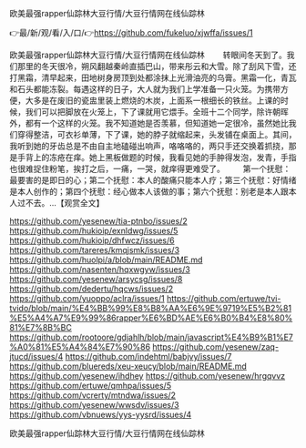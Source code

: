 欧美最强rapper仙踪林大豆行情/大豆行情网在线仙踪林

👉最/新/观/看/入/口/👉https://github.com/fukeluo/xjwffa/issues/1

欧美最强rapper仙踪林大豆行情/大豆行情网在线仙踪林	　　转眼间冬天到了。我们那里的冬天很冷，朔风翻越秦岭直插巴山，带来彤云和大雪。除了刮风下雪，还打黑霜，清早起来，田地树身房顶到处都涂抹上光滑油亮的乌膏。黑霜一化，青瓦和石头都能冻裂。每遇这样的日子，大人就为我们上学准备一只火笼。为携带方便，大多是在废旧的瓷盅里装上燃烧的木炭，上面系一根细长的铁丝。上课的时候，我们可以把脚放在火笼上，下了课就用它煨手。全班十二个同学，除许朝晖外，都有一个这样的火笼。我不知道她是否羡慕，但知道她一定很冷，虽然她比我们穿得整洁，可衣衫单薄，下了课，她的脖子就缩起来，头发铺在桌面上。其间，我听到她的牙齿总是不由自主地磕碰出响声，咯咯咯的，两只手还交换着抓挠，那是手背上的冻疮在痒。她上黑板做题的时候，我看见她的手肿得发泡，发青，手指也很难捉住粉笔，挨打之后，一痛，一哭，就痒得更难受了。
　　第一个抚慰：最要害的是即日的心；第二个抚慰：本人的酸痛只能本人疗；第三个抚慰：好情绪是本人创作的；第四个抚慰：经心做本人该做的事；第六个抚慰：别老是本人跟本人过不去。...【观赏全文】


https://github.com/yesenew/tia-ptnbo/issues/2
https://github.com/hukioip/exnldwg/issues/5
https://github.com/hukioip/dhfwcz/issues/6
https://github.com/tareres/kmqjsmk/issues/3
https://github.com/huolpi/a/blob/main/README.md
https://github.com/nasenten/hqxwgyw/issues/3
https://github.com/yesenew/arsycsg/issues/8
https://github.com/dedertu/hqcws/issues/2
https://github.com/yuoppo/aclra/issues/1
https://github.com/ertuwe/tvi-tvido/blob/main/%E4%BB%99%E8%B8%AA%E6%9E%9719%E5%B2%81%E5%A4%A7%E9%99%86rapper%E6%BD%AE%E6%B0%B4%E8%80%81%E7%8B%BC
https://github.com/rootoore/gdjahlh/blob/main/javascript%E4%B9%B1%E7%A0%81%E5%A4%84%E7%90%86
https://github.com/yesenew/zaq-jtucd/issues/4
https://github.com/indehtml/babjvy/issues/7
https://github.com/bluereds/xeu-xeucy/blob/main/README.md
https://github.com/yesenew/ihdhey
https://github.com/yesenew/hrgqvvz
https://github.com/ertuwe/qmhpa/issues/5
https://github.com/vcrerty/mtndwa/issues/2
https://github.com/yesenew/wwsdv/issues/3
https://github.com/vbnuews/yys-yysrd/issues/4

欧美最强rapper仙踪林大豆行情/大豆行情网在线仙踪林
